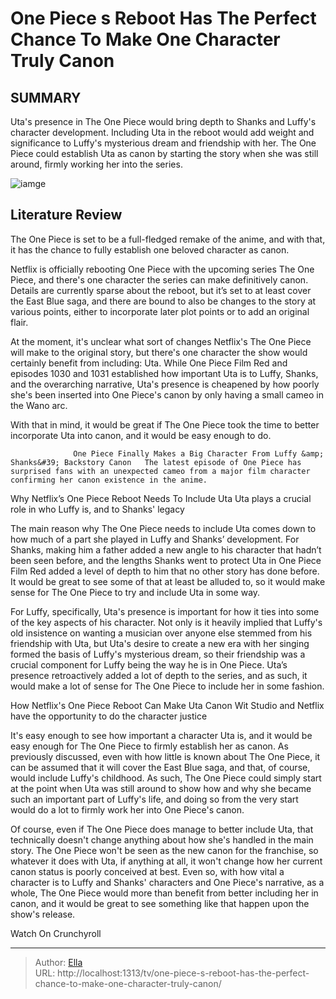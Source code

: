 # One Piece s Reboot Has The Perfect Chance To Make One Character Truly Canon


## SUMMARY 



  Uta&#39;s presence in The One Piece would bring depth to Shanks and Luffy&#39;s character development.   Including Uta in the reboot would add weight and significance to Luffy&#39;s mysterious dream and friendship with her.   The One Piece could establish Uta as canon by starting the story when she was still around, firmly working her into the series.  

![iamge](https://static1.srcdn.com/wordpress/wp-content/uploads/2022/10/One-Piece-Film-Red-kid-luffy-uta.jpg)

## Literature Review
The One Piece is set to be a full-fledged remake of the anime, and with that, it has the chance to fully establish one beloved character as canon.




Netflix is officially rebooting One Piece with the upcoming series The One Piece, and there&#39;s one character the series can make definitively canon. Details are currently sparse about the reboot, but it’s set to at least cover the East Blue saga, and there are bound to also be changes to the story at various points, either to incorporate later plot points or to add an original flair.




At the moment, it&#39;s unclear what sort of changes Netflix&#39;s The One Piece will make to the original story, but there&#39;s one character the show would certainly benefit from including: Uta. While One Piece Film Red and episodes 1030 and 1031 established how important Uta is to Luffy, Shanks, and the overarching narrative, Uta&#39;s presence is cheapened by how poorly she&#39;s been inserted into One Piece&#39;s canon by only having a small cameo in the Wano arc.

          

With that in mind, it would be great if The One Piece took the time to better incorporate Uta into canon, and it would be easy enough to do.

                  One Piece Finally Makes a Big Character From Luffy &amp; Shanks&#39; Backstory Canon   The latest episode of One Piece has surprised fans with an unexpected cameo from a major film character confirming her canon existence in the anime.    





 Why Netflix’s One Piece Reboot Needs To Include Uta 
Uta plays a crucial role in who Luffy is, and to Shanks&#39; legacy
          

The main reason why The One Piece needs to include Uta comes down to how much of a part she played in Luffy and Shanks’ development. For Shanks, making him a father added a new angle to his character that hadn’t been seen before, and the lengths Shanks went to protect Uta in One Piece Film Red added a level of depth to him that no other story has done before. It would be great to see some of that at least be alluded to, so it would make sense for The One Piece to try and include Uta in some way.

For Luffy, specifically, Uta&#39;s presence is important for how it ties into some of the key aspects of his character. Not only is it heavily implied that Luffy&#39;s old insistence on wanting a musician over anyone else stemmed from his friendship with Uta, but Uta&#39;s desire to create a new era with her singing formed the basis of Luffy&#39;s mysterious dream, so their friendship was a crucial component for Luffy being the way he is in One Piece. Uta’s presence retroactively added a lot of depth to the series, and as such, it would make a lot of sense for The One Piece to include her in some fashion.






 How Netflix&#39;s One Piece Reboot Can Make Uta Canon 
Wit Studio and Netflix have the opportunity to do the character justice
          

It&#39;s easy enough to see how important a character Uta is, and it would be easy enough for The One Piece to firmly establish her as canon. As previously discussed, even with how little is known about The One Piece, it can be assumed that it will cover the East Blue saga, and that, of course, would include Luffy&#39;s childhood. As such, The One Piece could simply start at the point when Uta was still around to show how and why she became such an important part of Luffy&#39;s life, and doing so from the very start would do a lot to firmly work her into One Piece&#39;s canon.

Of course, even if The One Piece does manage to better include Uta, that technically doesn&#39;t change anything about how she&#39;s handled in the main story. The One Piece won&#39;t be seen as the new canon for the franchise, so whatever it does with Uta, if anything at all, it won&#39;t change how her current canon status is poorly conceived at best. Even so, with how vital a character is to Luffy and Shanks&#39; characters and One Piece&#39;s narrative, as a whole, The One Piece would more than benefit from better including her in canon, and it would be great to see something like that happen upon the show&#39;s release.




Watch On Crunchyroll



---

> Author: [Ella](https://instagram.hk.cn/)  
> URL: http://localhost:1313/tv/one-piece-s-reboot-has-the-perfect-chance-to-make-one-character-truly-canon/  

